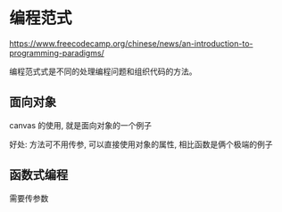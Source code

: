 # 编程范式

https://www.freecodecamp.org/chinese/news/an-introduction-to-programming-paradigms/

编程范式式是不同的处理编程问题和组织代码的方法。

## 面向对象

canvas 的使用, 就是面向对象的一个例子

好处: 方法可不用传参, 可以直接使用对象的属性, 相比函数是俩个极端的例子

## 函数式编程

需要传参数